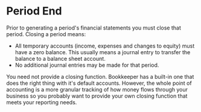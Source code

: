 Period End
===
Prior to generating a period's financial statements you must close that period. Closing a period means:

 - All temporary accounts (income, expenses and changes to equity) must have a zero balance. This usually means a journal entry to transfer the balance to a balance sheet account.
 - No additional journal entries may be made for that period.
 
You need not provide a closing function. Bookkeeper has a built-in one that does the right thing with it's default accounts. However, the whole point of accounting is a more granular tracking of how money flows through your business so you probably want to provide your own closing function that meets your reporting needs.